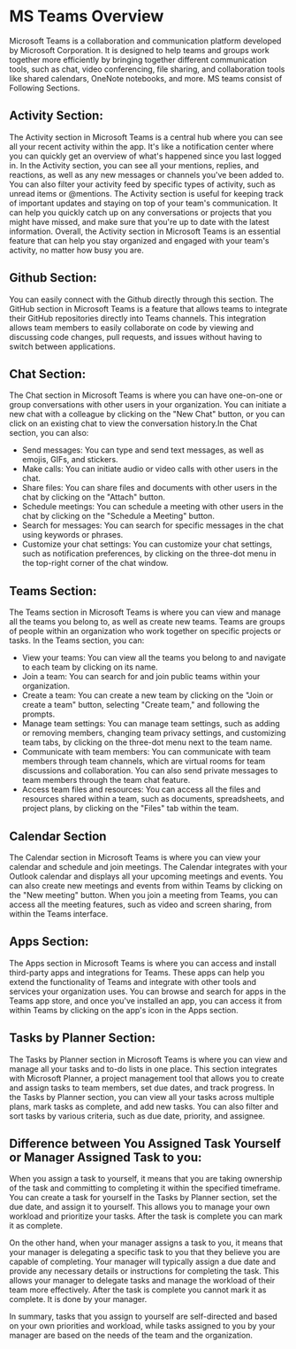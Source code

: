 # MS Teams Overview
Microsoft Teams is a collaboration and communication platform developed by Microsoft Corporation. It is designed to help teams and groups work together more efficiently by bringing together different communication tools, such as chat, video conferencing, file sharing, and collaboration tools like shared calendars, OneNote notebooks, and more.
MS teams consist of Following Sections. 
## Activity Section: 
The Activity section in Microsoft Teams is a central hub where you can see all your recent activity within the app. It's like a notification center where you can quickly get an overview of what's happened since you last logged in. In the Activity section, you can see all your mentions, replies, and reactions, as well as any new messages or channels you've been added to. You can also filter your activity feed by specific types of activity, such as unread items or @mentions. The Activity section is useful for keeping track of important updates and staying on top of your team's communication. It can help you quickly catch up on any conversations or projects that you might have missed, and make sure that you're up to date with the latest information. Overall, the Activity section in Microsoft Teams is an essential feature that can help you stay organized and engaged with your team's activity, no matter how busy you are.
## Github Section:
You can easily connect with the Github directly through this section. The GitHub section in Microsoft Teams is a feature that allows teams to integrate their GitHub repositories directly into Teams channels. This integration allows team members to easily collaborate on code by viewing and discussing code changes, pull requests, and issues without having to switch between applications.
## Chat Section:
The Chat section in Microsoft Teams is where you can have one-on-one or group conversations with other users in your organization. You can initiate a new chat with a colleague by clicking on the "New Chat" button, or you can click on an existing chat to view the conversation history.In the Chat section, you can also:
- Send messages: You can type and send text messages, as well as emojis, GIFs, and stickers.
- Make calls: You can initiate audio or video calls with other users in the chat.
- Share files: You can share files and documents with other users in the chat by clicking on the "Attach" button.
- Schedule meetings: You can schedule a meeting with other users in the chat by clicking on the "Schedule a Meeting" button.
- Search for messages: You can search for specific messages in the chat using keywords or phrases.
- Customize your chat settings: You can customize your chat settings, such as notification preferences, by clicking on the three-dot menu in the top-right corner of the chat window.
## Teams Section:
The Teams section in Microsoft Teams is where you can view and manage all the teams you belong to, as well as create new teams. Teams are groups of people within an organization who work together on specific projects or tasks. In the Teams section, you can:
- View your teams: You can view all the teams you belong to and navigate to each team by clicking on its name.
- Join a team: You can search for and join public teams within your organization.
- Create a team: You can create a new team by clicking on the "Join or create a team" button, selecting "Create team," and following the prompts.
- Manage team settings: You can manage team settings, such as adding or removing members, changing team privacy settings, and customizing team tabs, by clicking on the   three-dot menu next to the team name.
- Communicate with team members: You can communicate with team members through team channels, which are virtual rooms for team discussions and collaboration. You can     also send private messages to team members through the team chat feature.
- Access team files and resources: You can access all the files and resources shared within a team, such as documents, spreadsheets, and project plans, by clicking on   the "Files" tab within the team.
## Calendar Section
The Calendar section in Microsoft Teams is where you can view your calendar and schedule and join meetings. The Calendar integrates with your Outlook calendar and displays all your upcoming meetings and events. You can also create new meetings and events from within Teams by clicking on the "New meeting" button. When you join a meeting from Teams, you can access all the meeting features, such as video and screen sharing, from within the Teams interface.
## Apps Section:
The Apps section in Microsoft Teams is where you can access and install third-party apps and integrations for Teams. These apps can help you extend the functionality of Teams and integrate with other tools and services your organization uses. You can browse and search for apps in the Teams app store, and once you've installed an app, you can access it from within Teams by clicking on the app's icon in the Apps section.
## Tasks by Planner Section:
The Tasks by Planner section in Microsoft Teams is where you can view and manage all your tasks and to-do lists in one place. This section integrates with Microsoft Planner, a project management tool that allows you to create and assign tasks to team members, set due dates, and track progress. In the Tasks by Planner section, you can view all your tasks across multiple plans, mark tasks as complete, and add new tasks. You can also filter and sort tasks by various criteria, such as due date, priority, and assignee.
## Difference between You Assigned Task Yourself or Manager Assigned Task to you:
When you assign a task to yourself, it means that you are taking ownership of the task and committing to completing it within the specified timeframe. You can create a task for yourself in the Tasks by Planner section, set the due date, and assign it to yourself. This allows you to manage your own workload and prioritize your tasks. After the task is complete you can mark it as complete.

On the other hand, when your manager assigns a task to you, it means that your manager is delegating a specific task to you that they believe you are capable of completing. Your manager will typically assign a due date and provide any necessary details or instructions for completing the task. This allows your manager to delegate tasks and manage the workload of their team more effectively. After the task is complete you cannot mark it as complete. It is done by your manager.

In summary, tasks that you assign to yourself are self-directed and based on your own priorities and workload, while tasks assigned to you by your manager are based on the needs of the team and the organization.
